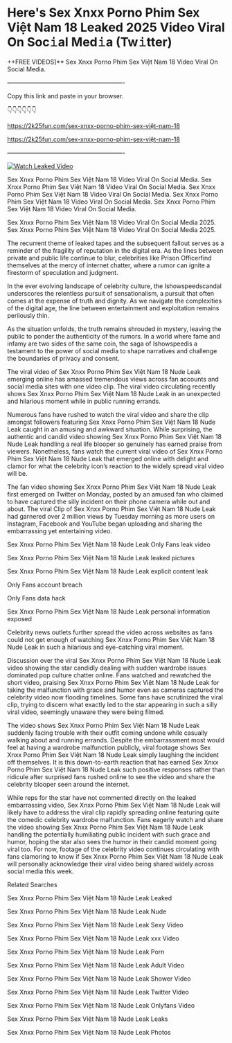 # Here's Sex ️Xnxx ️Porno Phim Sex Việt Nam 18 Leaked 2025 Video Viral On Soc𝚒al Med𝚒a (Tw𝚒tter)

++FREE VIDEOS]** Sex ️Xnxx ️Porno Phim Sex Việt Nam 18 Video Viral On Social Media.

———————————————————-

Copy this link and paste in your browser.

👇👇👇👇👇👇

https://2k25fun.com/sex-️xnxx-️porno-phim-sex-việt-nam-18

https://2k25fun.com/sex-️xnxx-️porno-phim-sex-việt-nam-18

———————————————————-

[![Watch Leaked Video](https://miro.medium.com/v2/resize:fit:828/format:webp/1*cilzJN44JGOrTw9NJCrNHA.gif "Watch Leaked Video")](https://2k25fun.com/sex-️xnxx-️porno-phim-sex-việt-nam-18)

Sex ️Xnxx ️Porno Phim Sex Việt Nam 18 Video Viral On Social Media. Sex ️Xnxx ️Porno Phim Sex Việt Nam 18 Video Viral On Social Media. Sex ️Xnxx ️Porno Phim Sex Việt Nam 18 Video Viral On Social Media. Sex ️Xnxx ️Porno Phim Sex Việt Nam 18 Video Viral On Social Media. Sex ️Xnxx ️Porno Phim Sex Việt Nam 18 Video Viral On Social Media.

Sex ️Xnxx ️Porno Phim Sex Việt Nam 18 Video Viral On Social Media 2025. Sex ️Xnxx ️Porno Phim Sex Việt Nam 18 Video Viral On Social Media 2025.

The recurrent theme of leaked tapes and the subsequent fallout serves as a reminder of the fragility of reputation in the digital era. As the lines between private and public life continue to blur, celebrities like Prison Officerfind themselves at the mercy of internet chatter, where a rumor can ignite a firestorm of speculation and judgment.

In the ever evolving landscape of celebrity culture, the Ishowspeedscandal underscores the relentless pursuit of sensationalism, a pursuit that often comes at the expense of truth and dignity. As we navigate the complexities of the digital age, the line between entertainment and exploitation remains perilously thin.

As the situation unfolds, the truth remains shrouded in mystery, leaving the public to ponder the authenticity of the rumors. In a world where fame and infamy are two sides of the same coin, the saga of Ishowspeedis a testament to the power of social media to shape narratives and challenge the boundaries of privacy and consent.

The viral video of Sex ️Xnxx ️Porno Phim Sex Việt Nam 18 Nude Leak emerging online has amassed tremendous views across fan accounts and social media sites with one video clip. The viral video circulating recently shows Sex ️Xnxx ️Porno Phim Sex Việt Nam 18 Nude Leak in an unexpected and hilarious moment while in public running errands.

Numerous fans have rushed to watch the viral video and share the clip amongst followers featuring Sex ️Xnxx ️Porno Phim Sex Việt Nam 18 Nude Leak caught in an amusing and awkward situation. While surprising, the authentic and candid video showing Sex ️Xnxx ️Porno Phim Sex Việt Nam 18 Nude Leak handling a real life blooper so genuinely has earned praise from viewers. Nonetheless, fans watch the current viral video of Sex ️Xnxx ️Porno Phim Sex Việt Nam 18 Nude Leak that emerged online with delight and clamor for what the celebrity icon’s reaction to the widely spread viral video will be.

The fan video showing Sex ️Xnxx ️Porno Phim Sex Việt Nam 18 Nude Leak first emerged on Twitter on Monday, posted by an amused fan who claimed to have captured the silly incident on their phone camera while out and about. The viral Clip of Sex ️Xnxx ️Porno Phim Sex Việt Nam 18 Nude Leak had garnered over 2 million views by Tuesday morning as more users on Instagram, Facebook and YouTube began uploading and sharing the embarrassing yet entertaining video.

Sex ️Xnxx ️Porno Phim Sex Việt Nam 18 Nude Leak Only Fans leak video

Sex ️Xnxx ️Porno Phim Sex Việt Nam 18 Nude Leak leaked pictures

Sex ️Xnxx ️Porno Phim Sex Việt Nam 18 Nude Leak explicit content leak

Only Fans account breach

Only Fans data hack

Sex ️Xnxx ️Porno Phim Sex Việt Nam 18 Nude Leak personal information exposed

Celebrity news outlets further spread the video across websites as fans could not get enough of watching Sex ️Xnxx ️Porno Phim Sex Việt Nam 18 Nude Leak in such a hilarious and eye-catching viral moment.

Discussion over the viral Sex ️Xnxx ️Porno Phim Sex Việt Nam 18 Nude Leak video showing the star candidly dealing with sudden wardrobe issues dominated pop culture chatter online. Fans watched and rewatched the short video, praising Sex ️Xnxx ️Porno Phim Sex Việt Nam 18 Nude Leak for taking the malfunction with grace and humor even as cameras captured the celebrity video now flooding timelines. Some fans have scrutinized the viral clip, trying to discern what exactly led to the star appearing in such a silly viral video, seemingly unaware they were being filmed.

The video shows Sex ️Xnxx ️Porno Phim Sex Việt Nam 18 Nude Leak suddenly facing trouble with their outfit coming undone while casually walking about and running errands. Despite the embarrassment most would feel at having a wardrobe malfunction publicly, viral footage shows Sex ️Xnxx ️Porno Phim Sex Việt Nam 18 Nude Leak simply laughing the incident off themselves. It is this down-to-earth reaction that has earned Sex ️Xnxx ️Porno Phim Sex Việt Nam 18 Nude Leak such positive responses rather than ridicule after surprised fans rushed online to see the video and share the celebrity blooper seen around the internet.

While reps for the star have not commented directly on the leaked embarrassing video, Sex ️Xnxx ️Porno Phim Sex Việt Nam 18 Nude Leak will likely have to address the viral clip rapidly spreading online featuring quite the comedic celebrity wardrobe malfunction. Fans eagerly watch and share the video showing Sex ️Xnxx ️Porno Phim Sex Việt Nam 18 Nude Leak handling the potentially humiliating public incident with such grace and humor, hoping the star also sees the humor in their candid moment going viral too. For now, footage of the celebrity video continues circulating with fans clamoring to know if Sex ️Xnxx ️Porno Phim Sex Việt Nam 18 Nude Leak will personally acknowledge their viral video being shared widely across social media this week.

Related Searches

Sex ️Xnxx ️Porno Phim Sex Việt Nam 18 Nude Leak Leaked

Sex ️Xnxx ️Porno Phim Sex Việt Nam 18 Nude Leak Nude

Sex ️Xnxx ️Porno Phim Sex Việt Nam 18 Nude Leak Sexy Video

Sex ️Xnxx ️Porno Phim Sex Việt Nam 18 Nude Leak xxx Video

Sex ️Xnxx ️Porno Phim Sex Việt Nam 18 Nude Leak Porn

Sex ️Xnxx ️Porno Phim Sex Việt Nam 18 Nude Leak Adult Video

Sex ️Xnxx ️Porno Phim Sex Việt Nam 18 Nude Leak Shower Video

Sex ️Xnxx ️Porno Phim Sex Việt Nam 18 Nude Leak Twitter Video

Sex ️Xnxx ️Porno Phim Sex Việt Nam 18 Nude Leak Onlyfans Video

Sex ️Xnxx ️Porno Phim Sex Việt Nam 18 Nude Leak Leaks

Sex ️Xnxx ️Porno Phim Sex Việt Nam 18 Nude Leak Photos